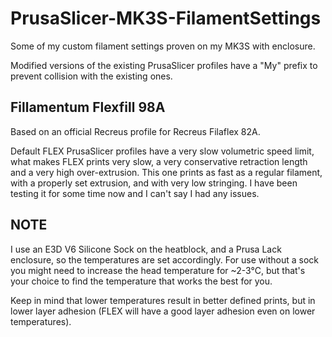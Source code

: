 # PrusaSlicer-MK3S-FilamentSettings
Some of my custom filament settings proven on my MK3S with enclosure.

Modified versions of the existing PrusaSlicer profiles have a "My" prefix to prevent collision with the existing ones.

## Fillamentum Flexfill 98A
Based on an official Recreus profile for Recreus Filaflex 82A.

Default FLEX PrusaSlicer profiles have a very slow volumetric speed limit, what makes FLEX prints very slow, a very conservative retraction length and a very high over-extrusion. This one prints as fast as a regular filament, with a properly set extrusion, and with very low stringing. I have been testing it for some time now and I can't say I had any issues.

## NOTE
I use an E3D V6 Silicone Sock on the heatblock, and a Prusa Lack enclosure, so the temperatures are set accordingly. For use without a sock you might need to increase the head temperature for ~2-3°C, but that's your choice to find the temperature that works the best for you.

Keep in mind that lower temperatures result in better defined prints, but in lower layer adhesion (FLEX will have a good layer adhesion even on lower temperatures).
